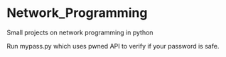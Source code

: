 # Network_Programming

Small projects on network programming in python

Run mypass.py which uses pwned API to verify if your password is safe.
